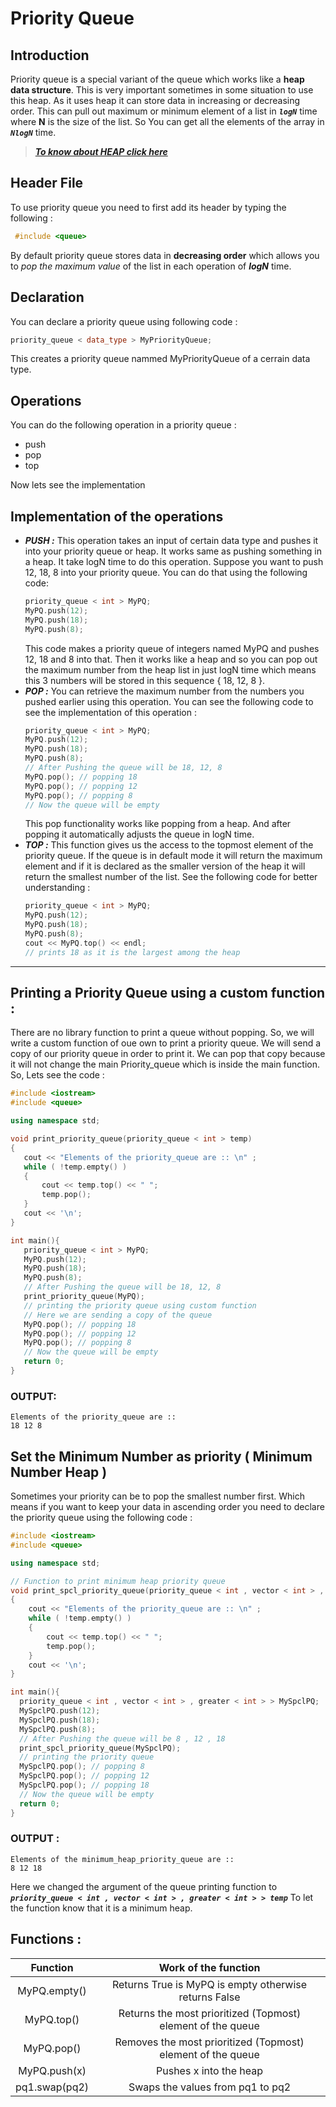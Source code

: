 # Priority Queue
## Introduction
Priority queue is a special variant of the queue which works like a **heap data structure**. This is very important sometimes in some situation to use this heap. As it uses heap it can store data in increasing or decreasing order.  This can pull out maximum or minimum element of a list in _**`logN`**_ time where **N** is the size of the list. So You can get all the elements of the array in _**`NlogN`**_ time.

> [_**To know about HEAP click here**_](https://en.wikipedia.org/wiki/Heap_(data_structure))

## Header File
To use priority queue you need to first add its header by typing the following :
```cpp
 #include <queue> 
```
By default priority queue stores data in **decreasing order** which allows you to _pop the maximum value_ of the list in each operation of _**logN**_ time. 

## Declaration
You can declare a priority queue using following code :
```cpp
priority_queue < data_type > MyPriorityQueue;
```
This creates a priority queue nammed MyPriorityQueue of a cerrain data type.

## Operations
You can do the following operation in a priority queue :
+ push
+ pop
+ top <br>

Now lets see the implementation

## Implementation of the operations
+ _**PUSH :**_  This operation takes an input of certain data type and pushes it into your priority queue or heap. It works same as pushing something in a heap. It take logN time    to do this operation. Suppose you want to push 12,  18,  8 into your priority queue.  You can do that using the following code:
  ```cpp
  priority_queue < int > MyPQ;
  MyPQ.push(12);
  MyPQ.push(18);
  MyPQ.push(8);
  ```
  This code makes a priority queue of integers named MyPQ and pushes 12, 18 and 8 into that. Then it works like a heap and so you can pop out  the maximum number from the heap list in just logN time which means this 3 numbers will be stored in this sequence { 18, 12, 8 }.
+ _**POP :**_  You can retrieve the maximum number from the numbers you pushed earlier using this operation. You can see the following code to see the implementation of this operation :
  ```cpp
  priority_queue < int > MyPQ;
  MyPQ.push(12);
  MyPQ.push(18);
  MyPQ.push(8);
  // After Pushing the queue will be 18, 12, 8
  MyPQ.pop(); // popping 18
  MyPQ.pop(); // popping 12
  MyPQ.pop(); // popping 8
  // Now the queue will be empty
  ```
  This pop functionality works like popping from a heap. And after popping it automatically adjusts the queue in logN time.
+ _**TOP :**_ This function gives us the access to the topmost element of the priority queue. If the queue is in default mode it will return the maximum element and if it is declared as the smaller  version of the heap it will return the smallest number of the list. See the following code for better understanding :
  ```cpp
  priority_queue < int > MyPQ;
  MyPQ.push(12);
  MyPQ.push(18);
  MyPQ.push(8);
  cout << MyPQ.top() << endl;
  // prints 18 as it is the largest among the heap
  ```
***
## Printing a Priority Queue using a custom function : 
There are no library function to print a queue without popping. So, we will  write a custom function of oue own to print a priority queue. We will send a copy of our priority queue in order to print it. We can pop that copy because it will not change the main Priority_queue which is inside the main function. So, Lets see the code : 
  ```cpp
  #include <iostream> 
  #include <queue> 
  
  using namespace std; 
  
  void print_priority_queue(priority_queue < int > temp) 
  { 
     cout << "Elements of the priority_queue are :: \n" ;
     while ( !temp.empty() ) 
     { 
         cout << temp.top() << " "; 
         temp.pop(); 
     } 
     cout << '\n'; 
  } 

  int main(){
     priority_queue < int > MyPQ;
     MyPQ.push(12);
     MyPQ.push(18);
     MyPQ.push(8);
     // After Pushing the queue will be 18, 12, 8
     print_priority_queue(MyPQ);
     // printing the priority queue using custom function
     // Here we are sending a copy of the queue
     MyPQ.pop(); // popping 18
     MyPQ.pop(); // popping 12
     MyPQ.pop(); // popping 8
     // Now the queue will be empty
     return 0;
  }
  ```  
### OUTPUT: 
  ```
  Elements of the priority_queue are :: 
  18 12 8 
  ```

## Set the Minimum Number as priority ( Minimum Number Heap ) 
Sometimes your priority can be to pop the smallest number first. Which means if you want to keep your data in ascending order you need to declare the priority queue using the following code : 
  
  ```cpp
  #include <iostream> 
  #include <queue> 
  
  using namespace std; 
  
  // Function to print minimum heap priority queue
  void print_spcl_priority_queue(priority_queue < int , vector < int > , greater < int > > temp) 
  { 
      cout << "Elements of the priority_queue are :: \n" ;
      while ( !temp.empty() ) 
      { 
          cout << temp.top() << " "; 
          temp.pop(); 
      } 
      cout << '\n'; 
  } 

  int main(){
    priority_queue < int , vector < int > , greater < int > > MySpclPQ; 
    MySpclPQ.push(12);
    MySpclPQ.push(18);
    MySpclPQ.push(8);
    // After Pushing the queue will be 8 , 12 , 18
    print_spcl_priority_queue(MySpclPQ);
    // printing the priority queue
    MySpclPQ.pop(); // popping 8
    MySpclPQ.pop(); // popping 12
    MySpclPQ.pop(); // popping 18
    // Now the queue will be empty
    return 0;
  }
  ``` 
### OUTPUT : 
  ```
  Elements of the minimum_heap_priority_queue are :: 
  8 12 18 
  ```
Here we changed the argument of the queue printing function to _**`priority_queue < int , vector < int > , greater < int > > temp`**_ To let the function know that it is a minimum heap.

## Functions : 

|    Function   |                     Work of the function                     |
|:-------------:|:------------------------------------------------------------:|
|  MyPQ.empty() |     Returns True is MyPQ is empty otherwise returns False    |
|   MyPQ.top()  | Returns the most prioritized (Topmost) element of the queue  |
|   MyPQ.pop()  | Removes the most prioritized (Topmost) element of the queue  |
|  MyPQ.push(x) |                    Pushes x into the heap                    |
| pq1.swap(pq2) |               Swaps the values from pq1 to pq2               |
